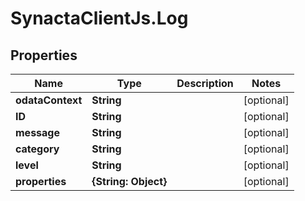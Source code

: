 # SynactaClientJs.Log

## Properties
Name | Type | Description | Notes
------------ | ------------- | ------------- | -------------
**odataContext** | **String** |  | [optional] 
**ID** | **String** |  | [optional] 
**message** | **String** |  | [optional] 
**category** | **String** |  | [optional] 
**level** | **String** |  | [optional] 
**properties** | **{String: Object}** |  | [optional] 


